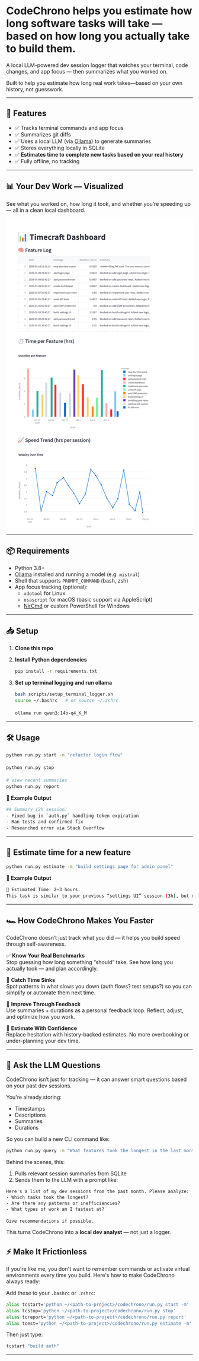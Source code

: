 #  CodeChrono helps you estimate how long software tasks will take — based on how long you actually take to build them.

A local LLM-powered dev session logger that watches your terminal, code changes, and app focus — then summarizes what you worked on.

Built to help you estimate how long real work takes—based on your own history, not guesswork.

---

## 🚀 Features

- ✅ Tracks terminal commands and app focus
- ✅ Summarizes git diffs
- ✅ Uses a local LLM (via [Ollama](https://ollama.com)) to generate summaries
- ✅ Stores everything locally in SQLite
- ✅ **Estimates time to complete new tasks based on your real history**
- ✅ Fully offline, no tracking

---
## 📊 Your Dev Work — Visualized

See what you worked on, how long it took, and whether you’re speeding up — all in a clean local dashboard.

![CodeChrono Dashboard Screenshot](./assets/dashboard.png)

---

## 📦 Requirements

- Python 3.8+
- [Ollama](https://ollama.com) installed and running a model (e.g. `mistral`)
- Shell that supports `PROMPT_COMMAND` (bash, zsh)
- App focus tracking (optional):
  - `xdotool` for Linux
  - `osascript` for macOS (basic support via AppleScript)
  - [NirCmd](https://www.nirsoft.net/utils/nircmd.html) or custom PowerShell for Windows


---

## 📥 Setup

1. **Clone this repo**

2. **Install Python dependencies**
   ```bash
   pip install -r requirements.txt
   ```

3. **Set up terminal logging and run ollama**
   ```bash
   bash scripts/setup_terminal_logger.sh
   source ~/.bashrc   # or source ~/.zshrc

   ollama run qwen3:14b-q4_K_M  
   ```

---

## 🛠 Usage

```bash
python run.py start -m "refactor login flow"

python run.py stop

# view recent summaries
python run.py report
```

**🧪 Example Output**
```bash
## Summary (2h session)
- Fixed bug in `auth.py` handling token expiration
- Ran tests and confirmed fix
- Researched error via Stack Overflow
```

---

## 🔮 Estimate time for a new feature

```bash
python run.py estimate -m "build settings page for admin panel"
```

**🧪 Example Output**
```bash
🧮 Estimated Time: 2–3 hours.
This task is similar to your previous “settings UI” session (3h), but may go faster based on recency.
```

---

## 🏎 How CodeChrono Makes You Faster

CodeChrono doesn’t just track what you did — it helps you build speed through self-awareness.

✅ **Know Your Real Benchmarks**  
Stop guessing how long something “should” take. See how long you actually took — and plan accordingly.

🔁 **Catch Time Sinks**  
Spot patterns in what slows you down (auth flows? test setups?) so you can simplify or automate them next time.

🧠 **Improve Through Feedback**  
Use summaries + durations as a personal feedback loop. Reflect, adjust, and optimize how you work.

🔮 **Estimate With Confidence**  
Replace hesitation with history-backed estimates. No more overbooking or under-planning your dev time.

---


## 🤖 Ask the LLM Questions

CodeChrono isn’t just for tracking — it can answer smart questions based on your past dev sessions.

You're already storing:
- Timestamps
- Descriptions
- Summaries
- Durations

So you can build a new CLI command like:
```bash
python run.py query -m "What features took the longest in the last month?"
```

Behind the scenes, this:
1. Pulls relevant session summaries from SQLite
2. Sends them to the LLM with a prompt like:

```text
Here's a list of my dev sessions from the past month. Please analyze:
- Which tasks took the longest?
- Are there any patterns or inefficiencies?
- What types of work am I fastest at?

Give recommendations if possible.
```

This turns CodeChrono into a **local dev analyst** — not just a logger.

## ⚡️ Make It Frictionless

If you're like me, you don't want to remember commands or activate virtual environments every time you build. Here's how to make CodeChrono always ready:

Add these to your `.bashrc` or `.zshrc`:
```bash
alias tcstart='python ~/<path-to-project>/codechrono/run.py start -m'
alias tcstop='python ~/<path-to-project>/codechrono/run.py stop'
alias tcreport='python ~/<path-to-project>/codechrono/run.py report'
alias tcest='python ~/<path-to-project>/codechrono/run.py estimate -m'
```

Then just type:
```bash
tcstart "build auth"
```

---